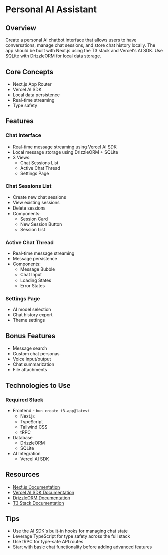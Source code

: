 # Personal AI Assistant

## Overview
Create a personal AI chatbot interface that allows users to have conversations, manage chat sessions, and store chat history locally. The app should be built with Next.js using the T3 stack and Vercel's AI SDK. Use SQLite with DrizzleORM for local data storage.

## Core Concepts
* Next.js App Router
* Vercel AI SDK
* Local data persistence
* Real-time streaming
* Type safety

## Features

### Chat Interface
* Real-time message streaming using Vercel AI SDK
* Local message storage using DrizzleORM + SQLite
* 3 Views:
  * Chat Sessions List
  * Active Chat Thread
  * Settings Page

### Chat Sessions List
* Create new chat sessions
* View existing sessions
* Delete sessions
* Components:
  * Session Card
  * New Session Button
  * Session List

### Active Chat Thread
* Real-time message streaming
* Message persistence
* Components:
  * Message Bubble
  * Chat Input
  * Loading States
  * Error States

### Settings Page
* AI model selection
* Chat history export
* Theme settings

## Bonus Features
* Message search
* Custom chat personas
* Voice input/output
* Chat summarization
* File attachments

## Technologies to Use

### Required Stack
* Frontend - `bun create t3-app@latest`
  * Next.js
  * TypeScript
  * Tailwind CSS
  * tRPC
* Database
  * DrizzleORM
  * SQLite
* AI Integration
  * Vercel AI SDK

## Resources
* [Next.js Documentation](https://nextjs.org/docs)
* [Vercel AI SDK Documentation](https://sdk.vercel.ai/docs)
* [DrizzleORM Documentation](https://orm.drizzle.team/docs/overview)
* [T3 Stack Documentation](https://create.t3.gg/)

## Tips
* Use the AI SDK's built-in hooks for managing chat state
* Leverage TypeScript for type safety across the full stack
* Use tRPC for type-safe API routes
* Start with basic chat functionality before adding advanced features
